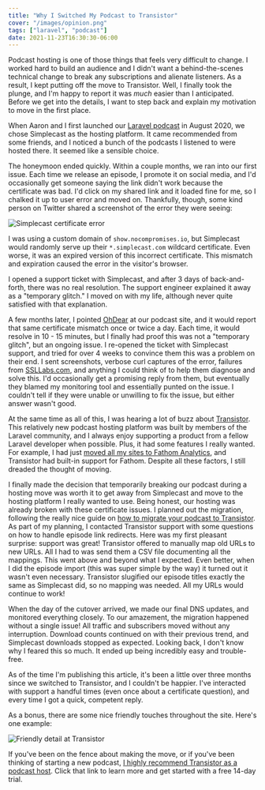```yaml
---
title: "Why I Switched My Podcast to Transistor"
cover: "/images/opinion.png"
tags: ["laravel", "podcast"]
date: 2021-11-23T16:30:30-06:00
---
```


Podcast hosting is one of those things that feels very difficult to change. I worked hard to build an audience and I didn't want a behind-the-scenes technical change to break any subscriptions and alienate listeners. As a result, I kept putting off the move to Transistor. Well, I finally took the plunge, and I'm happy to report it was *much* easier than I anticipated. Before we get into the details, I want to step back and explain my motivation to move in the first place.

<!--more-->

When Aaron and I first launched our [Laravel podcast](https://show.nocompromises.io/?ref=jc) in August 2020, we chose Simplecast as the hosting platform. It came recommended from some friends, and I noticed a bunch of the podcasts I listened to were hosted there. It seemed like a sensible choice.

The honeymoon ended quickly. Within a couple months, we ran into our first issue. Each time we release an episode, I promote it on social media, and I'd occasionally get someone saying the link didn't work because the certificate was bad. I'd click on my shared link and it loaded fine for me, so I chalked it up to user error and moved on. Thankfully, though, some kind person on Twitter shared a screenshot of the error they were seeing:

![Simplecast certificate error](/images/why-i-switched-my-podcast-to-transistor/01-error-screenshot.png)

I was using a custom domain of `show.nocompromises.io`, but Simplecast would randomly serve up their `*.simplecast.com` wildcard certificate. Even worse, it was an expired version of this incorrect certificate. This mismatch and expiration caused the error in the visitor's browser.

I opened a support ticket with Simplecast, and after 3 days of back-and-forth, there was no real resolution. The support engineer explained it away as a "temporary glitch." I moved on with my life, although never quite satisfied with that explanation.

A few months later, I pointed [OhDear](https://ohdear.app/) at our podcast site, and it would report that same certificate mismatch once or twice a day. Each time, it would resolve in 10 - 15 minutes, but I finally had proof this was not a "temporary glitch", but an ongoing issue. I re-opened the ticket with Simplecast support, and tried for over 4 weeks to convince them this was a problem on their end. I sent screenshots, verbose curl captures of the error, failures from [SSLLabs.com](https://www.ssllabs.com/ssltest/), and anything I could think of to help them diagnose and solve this. I'd occasionally get a promising reply from them, but eventually they blamed my monitoring tool and essentially punted on the issue. I couldn't tell if they were unable or unwilling to fix the issue, but either answer wasn't good.

At the same time as all of this, I was hearing a lot of buzz about [Transistor](https://transistor.fm/?via=joel-clermont). This relatively new podcast hosting platform was built by members of the Laravel community, and I always enjoy supporting a product from a fellow Laravel developer when possible. Plus, it had some features I really wanted. For example, I had just [moved all my sites to Fathom Analytics](/post/2020-09/why-i-switched-to-fathom-analytics/), and Transistor had built-in support for Fathom. Despite all these factors, I still dreaded the thought of moving.

I finally made the decision that temporarily breaking our podcast during a hosting move was worth it to get away from Simplecast and move to the hosting platform I really wanted to use. Being honest, our hosting was already broken with these certificate issues. I planned out the migration, following the really nice guide on [how to migrate your podcast to Transistor](https://support.transistor.fm/en/article/importing-your-podcast-from-a-different-provider-fvkczq/). As part of my planning, I contacted Transistor support with some questions on how to handle episode link redirects. Here was my first pleasant surprise: support was great! Transistor offered to manually map old URLs to new URLs. All I had to was send them a CSV file documenting all the mappings. This went above and beyond what I expected. Even better, when I did the episode import (this was super simple by the way) it turned out it wasn't even necessary. Transistor slugified our episode titles exactly the same as Simplecast did, so no mapping was needed. All my URLs would continue to work!

When the day of the cutover arrived, we made our final DNS updates, and monitored everything closely. To our amazement, the migration happened without a single issue! All traffic and subscribers moved without any interruption. Download counts continued on with their previous trend, and Simplecast downloads stopped as expected. Looking back, I don't know why I feared this so much. It ended up being incredibly easy and trouble-free.

As of the time I'm publishing this article, it's been a little over three months since we switched to Transistor, and I couldn't be happier. I've interacted with support a handful times (even once about a certificate question), and every time I got a quick, competent reply.

As a bonus, there are some nice friendly touches throughout the site. Here's one example:

![Friendly detail at Transistor](/images/why-i-switched-my-podcast-to-transistor/02-friendly-detail.png)

If you've been on the fence about making the move, or if you've been thinking of starting a new podcast, [I highly recommend Transistor as a podcast host](https://transistor.fm/?via=joel-clermont). Click that link to learn more and get started with a free 14-day trial.

